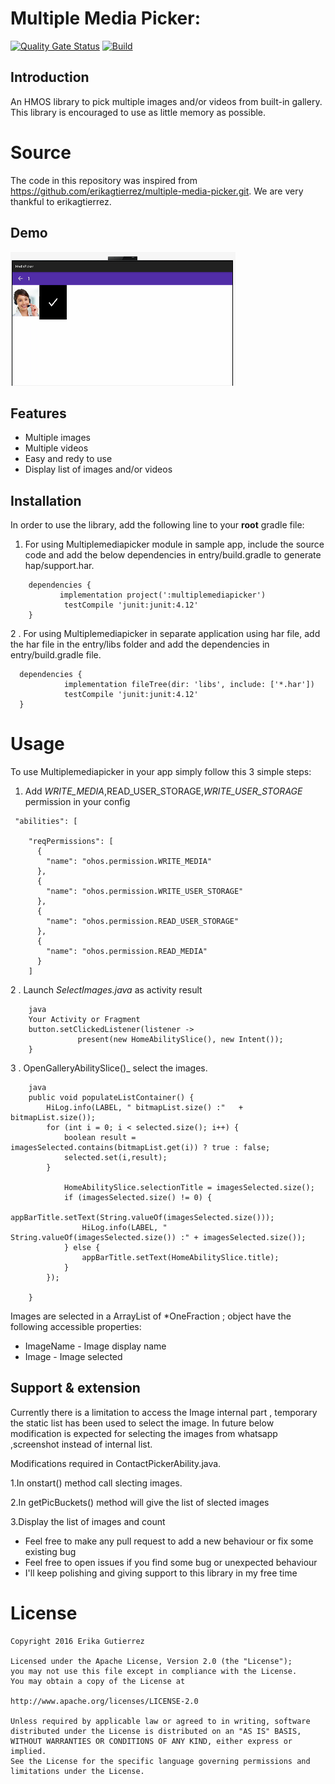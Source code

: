 # Multiple Media Picker:

[![Quality Gate Status](https://sonarcloud.io/api/project_badges/measure?project=applibgroup_multiple-media-picker&metric=alert_status)](https://sonarcloud.io/dashboard?id=applibgroup_multiple-media-picker)
[![Build](https://github.com/applibgroup/multiple-media-picker/actions/workflows/main.yml/badge.svg)](https://github.com/applibgroup/multiple-media-picker/actions/workflows/main.yml)
## Introduction

An HMOS library to pick multiple images and/or videos from built-in gallery. This library is encouraged to use as little memory as possible. 

# Source

The code in this repository was inspired from  https://github.com/erikagtierrez/multiple-media-picker.git. We are very thankful to erikagtierrez.

## Demo

![Layout_ability_main](Images/mediapicker.PNG)
&nbsp;&nbsp;&nbsp;&nbsp;&nbsp;&nbsp;&nbsp;&nbsp;&nbsp;&nbsp;&nbsp;&nbsp;&nbsp;&nbsp;&nbsp;&nbsp;


## Features

* Multiple images
* Multiple videos
* Easy and redy to use
* Display list of images and/or videos

## Installation

In order to use the library, add the following line to your **root** gradle file:

1. For using Multiplemediapicker module in sample app, include the source code and add the below dependencies in entry/build.gradle to generate hap/support.har.
```
	dependencies {
           implementation project(':multiplemediapicker')
            testCompile 'junit:junit:4.12'
	}
```

2 .  For using Multiplemediapicker in separate application using har file, add the har file in the entry/libs folder and add the dependencies in entry/build.gradle file.
  ```
  	dependencies {
              implementation fileTree(dir: 'libs', include: ['*.har'])
              testCompile 'junit:junit:4.12'
  	}
  
  ```


# Usage

To use Multiplemediapicker in your app simply follow this 3 simple steps:

1. Add _WRITE_MEDIA_,READ_USER_STORAGE,_WRITE_USER_STORAGE_ permission in your config

```
 "abilities": [

    "reqPermissions": [
      {
        "name": "ohos.permission.WRITE_MEDIA"
      },
      {
        "name": "ohos.permission.WRITE_USER_STORAGE"
      },
      {
        "name": "ohos.permission.READ_USER_STORAGE"
      },
      {
        "name": "ohos.permission.READ_MEDIA"
      }
    ]
```
2 . Launch _SelectImages.java_ as activity result

```
    java
    Your Activity or Fragment
    button.setClickedListener(listener ->
               present(new HomeAbilitySlice(), new Intent());
    }
```

3 . OpenGalleryAbilitySlice()_   select the images.

```
    java
    public void populateListContainer() {
        HiLog.info(LABEL, " bitmapList.size() :"   + bitmapList.size());
        for (int i = 0; i < selected.size(); i++) {
            boolean result = imagesSelected.contains(bitmapList.get(i)) ? true : false;
            selected.set(i,result);
        }
          
            HomeAbilitySlice.selectionTitle = imagesSelected.size();
            if (imagesSelected.size() != 0) {
                appBarTitle.setText(String.valueOf(imagesSelected.size()));
                HiLog.info(LABEL, " String.valueOf(imagesSelected.size()) :" + imagesSelected.size());
            } else {
                appBarTitle.setText(HomeAbilitySlice.title);
            }
        });

    }
```

Images are selected in a ArrayList of *OneFraction ; object have the following accessible properties:
 * ImageName - Image display name
 * Image - Image selected 

## Support & extension

Currently there is a limitation to access the Image internal part , temporary the static list has been used to select the image.
In future below modification is expected for selecting the images from whatsapp ,screenshot instead of internal list.

Modifications required in ContactPickerAbility.java. 

1.In onstart() method call slecting images.

2.In getPicBuckets() method will give the  list of slected images 

3.Display the list of images and count

- Feel free to make any pull request to add a new behaviour or fix some existing bug
- Feel free to open issues if you find some bug or unexpected behaviour
- I'll keep polishing and giving support to this library in my free time


# License

```
Copyright 2016 Erika Gutierrez

Licensed under the Apache License, Version 2.0 (the "License");
you may not use this file except in compliance with the License.
You may obtain a copy of the License at

http://www.apache.org/licenses/LICENSE-2.0

Unless required by applicable law or agreed to in writing, software
distributed under the License is distributed on an "AS IS" BASIS,
WITHOUT WARRANTIES OR CONDITIONS OF ANY KIND, either express or implied.
See the License for the specific language governing permissions and
limitations under the License. 
```
